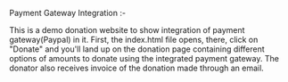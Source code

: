 Payment Gateway Integration :-

This is a demo donation website to show integration of payment gateway(Paypal) in it.
First, the index.html file opens, there, click on "Donate" and you'll land up on the donation page containing different options of amounts to donate using the integrated payment gateway. The donator also receives invoice of the donation made through an email.
